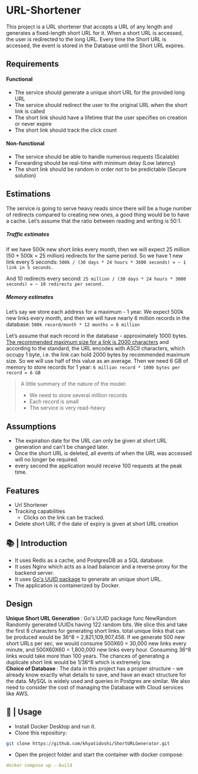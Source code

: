 # URL-Shortener
This project is a URL shortener that accepts a URL of any length and generates a fixed-length short URL for it. When a short URL is accessed, the user is redirected to the long URL. Every time the Short URL is accessed, the event is stored in the Database until the Short URL expires. 

## Requirements
#### Functional
- The service should generate a unique short URL for the provided long URL
- The service should redirect the user to the original URL when the short link is called
- The short link should have a lifetime that the user specifies on creation or never expire
- The short link should track the click count

#### Non-functional
- The service should be able to handle numerous requests (Scalable)
- Forwarding should be real-time with minimum delay (Low latency)
- The short link should be random in order not to be predictable (Secure solution) 

## Estimations
The service is going to serve heavy reads since there will be a huge number of redirects compared to creating new ones, a good thing would be to have a cache. Let’s assume that the ratio between reading and writing is 50:1. 
##### Traffic estimates
If we have 500k new short links every month, then we will expect 25 million (50 * 500k = 25 million) redirects for the same period. So we have 1 new link every 5 seconds: 
`500k / (30 days * 24 hours * 3600 seconds) = ~ 1 link in 5 seconds.`

And 10 redirects every second: 
`25 million / (30 days * 24 hours * 3600 seconds) = ~ 10 redirects per second.`

##### Memory estimates
Let’s say we store each address for a maximum - 1 year. We expect 500k new links every month, and then we will have nearly 6 million records in the database: 
`500k record/month * 12 months = 6 million`

Let’s assume that each record in the database - approximately 1000 bytes. [The recommended maximum size for a link is 2000 characters](https://stackoverflow.com/questions/417142/what-is-the-maximum-length-of-a-url-in-different-browsers/417184#417184) and according to the standard, the URL encodes with ASCII characters, which occupy 1 byte, i.e. the link can hold  2000 bytes by recommended maximum size. So we will use half of this value as an average. Then we need 6 GB of memory to store records for 1 year: 
`6 million record * 1000 bytes per record = 6 GB`

>A little summary of the nature of the model:
>- We need to store several million records
>- Each record is small 
>- The service is very read-heavy

## Assumptions
* The expiration date for the URL can only be given at short URL generation and can't be changed later.
* Once the short URL is deleted, all events of when the URL was accessed will no longer be required.
* every second the application would receive 100 requests at the peak time.

## Features
* Url Shortener
* Tracking capabilities
  * Clicks on the link can be tracked.
* Delete short URL if the date of expiry is given at short URL creation
  
## 📚 | Introduction
- It uses Redis as a cache, and PostgresDB as a SQL database.
- It uses Nginx which acts as a load balancer and a reverse proxy for the backend server.
- It uses [Go's UUID package](https://pkg.go.dev/github.com/google/uuid) to generate an unique short URL.
- The application is containerized by Docker.
## Design 
<b> Unique Short URL Generation </b>: Go's UUID package func NewRandom Randomly generated UUIDs having 122 random bits. We slice this and take the first 8 characters for generating short links. total unique links that can be produced would be 36^8 = 2,821,109,907,456. If we generate 500 new short URLs per sec, we would consume 500X60 = 30,000 new links every minute, and 500X60X60 = 1,800,000 new links every hour. Consuming 36^8 links would take more than 100 years. The chances of generating a duplicate short link would be 1/36^8 which is extremely low. 
<br>
<b> Choice of Database </b>: The data in this project has a proper structure - we already know exactly what details to save, and have an exact structure for the data. MySQL is widely used and queries in Postgres are similar. We also need to consider the cost of managing the Database with Cloud services like AWS. 

## 🚀 | Usage

- Install Docker Desktop and run it.
- Clone this repository:<br>

```sh
git clone https://github.com/khyatidoshi/ShortURLGenerator.git
```

- Open the project folder and start the container with docker compose:<br>

```yml
docker compose up --build

```
